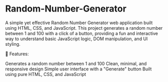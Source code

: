 # Random-Number-Generator

A simple yet effective Random Number Generator web application built using HTML, CSS, and JavaScript. This project generates a random number between 1 and 100 with a click of a button, providing a fun and interactive way to understand basic JavaScript logic, DOM manipulation, and UI styling.

 🚀 Features:

Generates a random number between 1 and 100
Clean, minimal, and responsive design
Simple user interface with a "Generate" button
Built using pure HTML, CSS, and JavaScript
